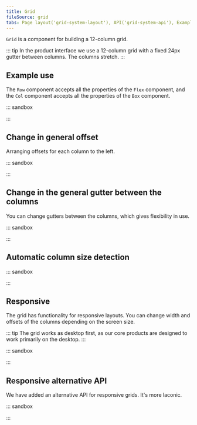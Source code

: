 ```yaml
---
title: Grid
fileSource: grid
tabs: Page layout('grid-system-layout'), API('grid-system-api'), Example('grid-system-code'), Changelog('grid-system-changelog')
---
```


`Grid` is a component for building a 12-column grid.

::: tip
In the product interface we use a 12-column grid with a fixed 24px gutter between columns. The columns stretch.
:::

## Example use

The `Row` component accepts all the properties of the `Flex` component, and the `Col` component accepts all the properties of the `Box` component.

::: sandbox

<script lang="tsx">
  export Demo from './examples/example-use.tsx';
</script>

:::

## Change in general offset

Arranging offsets for each column to the left.

::: sandbox

<script lang="tsx">
  export Demo from './examples/change-in-general-offset.tsx';
</script>

:::

## Change in the general gutter between the columns

You can change gutters between the columns, which gives flexibility in use.

::: sandbox

<script lang="tsx">
  export Demo from './examples/change-in-the-general-gutter-between-the-columns.tsx';
</script>

:::

## Automatic column size detection

::: sandbox

<script lang="tsx">
  export Demo from './examples/automatic-column-size-detection.tsx';
</script>

:::

## Responsive

The grid has functionality for responsive layouts. You can change width and offsets of the columns depending on the screen size.

::: tip
The grid works as desktop first, as our core products are designed to work primarily on the desktop.
:::

::: sandbox

<script lang="tsx">
  export Demo from './examples/responsive.tsx';
</script>

:::

## Responsive alternative API

We have added an alternative API for responsive grids. It's more laconic.

::: sandbox

<script lang="tsx">
  export Demo from './examples/responsive-alternative-api.tsx';
</script>

:::
